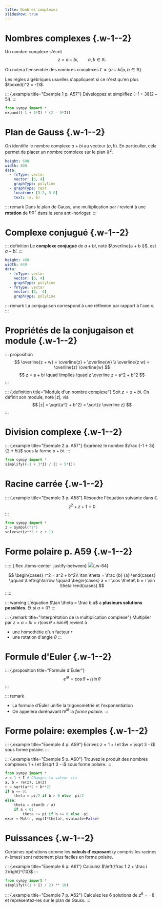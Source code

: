 ```yaml
---
title: Nombres complexes
slideshow: true
---
```


# Nombres complexes {.w-1--2} 

Un nombre complexe s'écrit
$$
z = a + b i,
\qquad a, b \in \mathbb R.
$$

On notera l'ensemble des nombres complexes $\mathbb C = \{a + bi | a, b \in \mathbb R\}$.

Les règles algébriques usuelles s'appliquent
si ce n'est qu'en plus $\boxed{i^2 = -1}$.

::: {.example title="Exemple 1 p. A57"}
Développez et simplifiez $(-1 + 3i) (2 - 5i)$.
:::

~~~ python {.run}
from sympy import *
expand((-1 + 3*I) * (2 - 5*I))
~~~

# Plan de Gauss {.w-1--2}

On identifie le nombre complexe $a + bi$ au vecteur $(a, b)$.
En particulier, cela permet de placer un nombre complexe sur le plan $\mathbb R^2$.

~~~ yaml {.plot}
height: 600
width: 800
data:
  - fnType: vector
    vector: [3, 4]
    graphType: polyline
  - graphType: text
    location: [3.2, 3.8]
    text: (a, b)
~~~

::: remark
Dans le plan de Gauss,
une multiplication par $i$ revient à une **rotation** de $90^\circ$ dans le sens anti-horloger.
:::

# Complexe conjugué {.w-1--2}

::: definition
Le **complexe conjugué** de $a + bi$, noté $\overline{a + b i}$, est $a - bi$.
:::

~~~ yaml {.plot}
height: 480
width: 640
data:
  - fnType: vector
    vector: [3, 4]
    graphType: polyline
  - fnType: vector
    vector: [3, -4]
    graphType: polyline
~~~

::: remark
La conjugaison correspond à une réflexion par rapport à l'axe $x$.
:::

# Propriétés de la conjugaison et module {.w-1--2}

::: proposition
$$
\overline{z + w} = \overline{z} + \overline{w} \\
\overline{z w} = \overline{z} \overline{w}
$$
$$
z = a + bi \quad \implies \quad z \overline z = a^2 + b^2
$$
:::

::: {.definition title="Module d'un nombre complexe"}
Soit $z = a + bi$.
On définit son module, noté $|z|$, via
$$
|z| = \sqrt{a^2 + b^2} = \sqrt{z \overline z}
$$
:::

# Division complexe {.w-1--2}

::: {.example title="Exemple 2 p. A57"}
Exprimez le nombre $\frac {-1 + 3i} {2 + 5i}$ sous la forme $a + bi$.
:::

~~~ python {.run}
from sympy import *
simplify((-1 + 3*I) / (2 + 5*I))
~~~

# Racine carrée {.w-1--2}

::: {.example title="Exemple 3 p. A58"}
Résoudre l'équation suivante dans $\mathbb C$.
$$z^2 + z + 1 = 0$$
:::

~~~ python {.run}
from sympy import *
z = Symbol("z")
solveset(z**2 + z + 1)
~~~

# Forme polaire p. A59 {.w-1--2}


::::: {.flex .items-center .justify-between}
![](/images/complex_polar_form.svg){.w-64}

$$
\begin{cases}
r^2 = a^2 + b^2\\
\tan \theta = \frac {b} {a}
\end{cases}
\qquad
\Leftrightarrow
\qquad
\begin{cases}
a = r \cos \theta\\
b = r \sin \theta
\end{cases}
$$
:::::

::: warning
L'équation $\tan \theta = \frac b a$ a **plusieurs solutions possibles**.
Et si $a = 0$?
:::

::: {.remark title="Interprétation de la multiplication complexe"}
Multiplier par $z = a + b i = r(\cos \theta + i \sin \theta)$ revient à

- une homothétie d'un facteur $r$
- une rotation d'angle $\theta$
:::

# Formule d'Euler {.w-1--2}

::: {.proposition title="Formule d'Euler"}
$$
e^{i \theta} = \cos \theta + i \sin \theta
$$
:::

::: remark
- La formule d'Euler unifie la trigonométrie et l'exponentiation
- On appelera dorénavant $r e^{i \theta}$ la *forme polaire*.
:::

# Forme polaire: exemples {.w-1--2}

::: {.example title="Exemple 4 p. A59"}
Ecrivez $z = 1 + i$ et $w = \sqrt 3 - i$ sous forme polaire.
:::

::: {.example title="Exemple 5 p. A60"}
Trouvez le produit des nombres complexes $1 + i$ et $\sqrt 3 - i$ sous forme polaire.
:::

~~~ python {.run}
from sympy import *
z = 1 + I # Changez la valeur ici
a, b = re(z), im(z)
r = sqrt(a**2 + b**2)
if a == 0:
    theta = pi/2 if b > 0 else -pi/2
else:
    theta = atan(b / a)
    if a < 0:
        theta += pi if b >= 0 else -pi
expr = Mul(r, exp(I*theta), evaluate=False)
~~~

# Puissances {.w-1--2}

Certaines opérations comme les **calculs d'exposant** (y compris les racines $n$-èmes) sont nettement plus faciles en forme polaire.

::: {.example title="Exemple 6 p. A61"}
Calculez $\left(\frac 1 2 + \frac i 2\right)^{10}$
:::

~~~ python {.run}
from sympy import *
simplify(((1 + I) / 2) ** 10)
~~~

::: {.example title="Exemple 7 p. A62"}
Calculez les 6 solutions de $z^6 = -8$ et
représentez-les sur le plan de Gauss.
:::